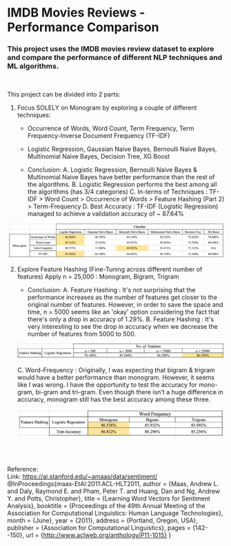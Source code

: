 # IMDB Movies Reviews - Performance Comparison

### This project uses the IMDB movies review dataset to explore and compare the performance of different NLP techniques and ML algorithms.
<br>

This project can be divided into 2 parts: 
<br>

1. Focus SOLELY on Monogram by exploring a couple of different techniques: 
   - Occurrence of Words, Word Count, Term Frequency, Term Frequency-Inverse Document Frequency (TF-IDF)
   - Logistic Regression, Gaussian Naive Bayes, Bernoulli Naive Bayes, Multinomial Naive Bayes, Decision Tree, XG Boost <br>
   
   - Conclusion: 
      A. Logistic Regression, Bernoulli Naive Bayes & Multinomial Naive Bayes have better performance than the rest of the algorithms.
      B. Logistic Regression performs the best among all the algorithms (has 3/4 categories)
      C. In-terms of Techniques : TF-IDF > Word Count > Occurrence of Words > Feature Hashing (Part 2) > Term-Frequency
      D. Best Accuracy : TF-IDF (Logistic Regression) managed to achieve a validation accuracy of ~ 87.64%
   
![result_1](result_1.png) 
   
2. Explore Feature Hashing (Fine-Tuning across different number of features) 
   Apply n = 25,000 : Monogram, Bigram, Trigram
   
   - Conclusion: 
      A. Feature Hashing : It's not surprising that the performance increases as the number of features get closer to the original number of features. However, in order to save the space and time, n = 5000 seems like an 'okay' option considering the fact that there's only a drop in accuracy of 1.29%. 
      B. Feature Hashing : It's very interesting to see the drop in accuracy when we decrease the number of features from 5000 to 500. 
  
   ![result_2](result_2.png)
      
      C. Word-Frequency : Originally, I was expecting that bigram & trigram would have a better performance than monogram. However, it seems like I was wrong. I have the opportunity to test the accuracy for mono-gram, bi-gram and tri-gram. Even though there isn't a huge difference in accuracy, monogram still has the best accuracy among these three. 
      
   ![result_3](result_3.png)
   
<br> <br>



Reference: 
<br> 
Link: https://ai.stanford.edu/~amaas/data/sentiment/
<br>
@InProceedings{maas-EtAl:2011:ACL-HLT2011, author = {Maas, Andrew L. and Daly, Raymond E. and Pham, Peter T. and Huang, Dan and Ng, Andrew Y. and Potts, Christopher}, title = {Learning Word Vectors for Sentiment Analysis}, booktitle = {Proceedings of the 49th Annual Meeting of the Association for Computational Linguistics: Human Language Technologies}, month = {June}, year = {2011}, address = {Portland, Oregon, USA}, publisher = {Association for Computational Linguistics}, pages = {142--150}, url = {http://www.aclweb.org/anthology/P11-1015} } 

<br>
